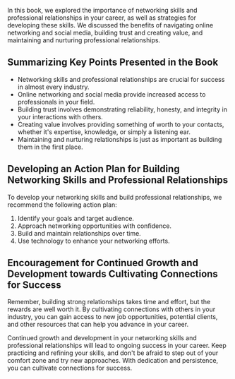 

In this book, we explored the importance of networking skills and professional relationships in your career, as well as strategies for developing these skills. We discussed the benefits of navigating online networking and social media, building trust and creating value, and maintaining and nurturing professional relationships.

Summarizing Key Points Presented in the Book
--------------------------------------------

* Networking skills and professional relationships are crucial for success in almost every industry.
* Online networking and social media provide increased access to professionals in your field.
* Building trust involves demonstrating reliability, honesty, and integrity in your interactions with others.
* Creating value involves providing something of worth to your contacts, whether it's expertise, knowledge, or simply a listening ear.
* Maintaining and nurturing relationships is just as important as building them in the first place.

Developing an Action Plan for Building Networking Skills and Professional Relationships
---------------------------------------------------------------------------------------

To develop your networking skills and build professional relationships, we recommend the following action plan:

1. Identify your goals and target audience.
2. Approach networking opportunities with confidence.
3. Build and maintain relationships over time.
4. Use technology to enhance your networking efforts.

Encouragement for Continued Growth and Development towards Cultivating Connections for Success
----------------------------------------------------------------------------------------------

Remember, building strong relationships takes time and effort, but the rewards are well worth it. By cultivating connections with others in your industry, you can gain access to new job opportunities, potential clients, and other resources that can help you advance in your career.

Continued growth and development in your networking skills and professional relationships will lead to ongoing success in your career. Keep practicing and refining your skills, and don't be afraid to step out of your comfort zone and try new approaches. With dedication and persistence, you can cultivate connections for success.